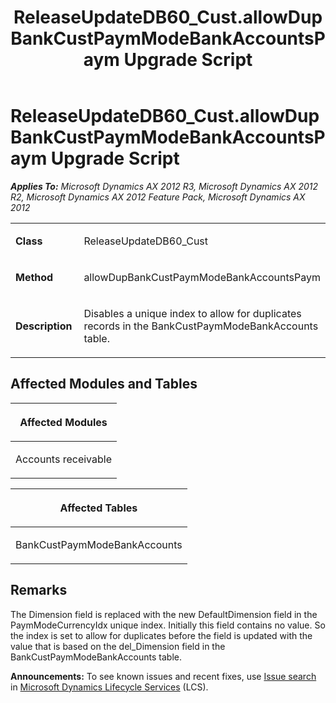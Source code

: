 ﻿---
title: ReleaseUpdateDB60_Cust.allowDupBankCustPaymModeBankAccountsPaym Upgrade Script
TOCTitle: ReleaseUpdateDB60_Cust.allowDupBankCustPaymModeBankAccountsPaym Upgrade Script
ms:assetid: e00c25d8-5b5b-c540-cf46-a102c288ec71
ms:mtpsurl: https://msdn.microsoft.com/en-us/library/JJ737264(v=AX.60)
ms:contentKeyID: 49711706
ms.date: 05/18/2015
mtps_version: v=AX.60
---

# ReleaseUpdateDB60\_Cust.allowDupBankCustPaymModeBankAccountsPaym Upgrade Script 


_**Applies To:** Microsoft Dynamics AX 2012 R3, Microsoft Dynamics AX 2012 R2, Microsoft Dynamics AX 2012 Feature Pack, Microsoft Dynamics AX 2012_

<table>
<colgroup>
<col style="width: 50%" />
<col style="width: 50%" />
</colgroup>
<tbody>
<tr class="odd">
<td><p><strong>Class</strong></p></td>
<td><p>ReleaseUpdateDB60_Cust</p></td>
</tr>
<tr class="even">
<td><p><strong>Method</strong></p></td>
<td><p>allowDupBankCustPaymModeBankAccountsPaym</p></td>
</tr>
<tr class="odd">
<td><p><strong>Description</strong></p></td>
<td><p>Disables a unique index to allow for duplicates records in the BankCustPaymModeBankAccounts table.</p></td>
</tr>
</tbody>
</table>


## Affected Modules and Tables

<table>
<colgroup>
<col style="width: 100%" />
</colgroup>
<thead>
<tr class="header">
<th><p>Affected Modules</p></th>
</tr>
</thead>
<tbody>
<tr class="odd">
<td><p>Accounts receivable</p></td>
</tr>
</tbody>
</table>


<table>
<colgroup>
<col style="width: 100%" />
</colgroup>
<thead>
<tr class="header">
<th><p>Affected Tables</p></th>
</tr>
</thead>
<tbody>
<tr class="odd">
<td><p>BankCustPaymModeBankAccounts</p></td>
</tr>
</tbody>
</table>


## Remarks

The Dimension field is replaced with the new DefaultDimension field in the PaymModeCurrencyIdx unique index. Initially this field contains no value. So the index is set to allow for duplicates before the field is updated with the value that is based on the del\_Dimension field in the BankCustPaymModeBankAccounts table.

  
**Announcements:** To see known issues and recent fixes, use [Issue search](http://go.microsoft.com/fwlink/?linkid=389258) in [Microsoft Dynamics Lifecycle Services](http://go.microsoft.com/fwlink/?linkid=306505) (LCS).

